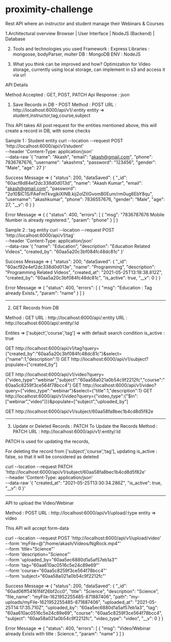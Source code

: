# proximity-challenge
Rest API where an instructor and student manage their Webinars &amp; Courses

1.Architectural overview
    Browser
      |
  User Interface
      |
   NodeJS (Backend)
      |
   Database
      

2. Tools and technologies you used
Framework : Express
Libraries : mongoose, bodyParser, multer
DB : MongoDB
ENV : NodeJS

3. What you think can be improved and how?
Optimization for Video storage, currently using local storage, can implement in s3 and access it via url

API Details

Method Accepted : GET, POST, PATCH
Api Response : json

1. Save Records in DB - POST
Method : POST 
URL : http://localhost:6000/api/v1/:entity
entity => student,instructor,tag,course,subject

This API takes All post request for the entities mentioned above, this will create a record in DB, with some checks 

Sample 1 : Student entity
curl --location --request POST 'http://localhost:6000/api/v1/student' \
--header 'Content-Type: application/json' \
--data-raw '{
    "name": "Akash",
    "email": "akash@gmail.com",
    "phone": 7836787676,
    "username": "akashms",
    "password": "123456",
    "gender": "Male",
    "age": 27
}'

Success Message => {
    "status": 200,
    "dataSaved": {
        "_id": "60acf8d84ef2dc338d0d013d",
        "name": "Akash Kumar",
        "email": "akash@gmail.com",
        "password": "$2a$10$lC1S/FAeFmTkvgjkiXINB.kij2oIZtIGvomB0Eum/rm0ug6EbY8qu",
        "username": "akashkumar",
        "phone": 7836557676,
        "gender": "Male",
        "age": 27,
        "__v": 0
    }
}

Error Message => {
{
    "status": 400,
    "errors": [
        {
            "msg": "7836787676 Mobile Number is already registered.",
            "param": "phone"
        }
    ]
}


Sample 2 : tag entity
curl --location --request POST 'http://localhost:6000/api/v1/tag' \
--header 'Content-Type: application/json' \
--data-raw '{
    "name": "Education",
    "description": "Education Related Videos",
    "created_by": "60aa5a20c3bf084fc48dc81c"
}'

Success Message => {
    "status": 200,
    "dataSaved": {
        "_id": "60acf92e4ef2dc338d0d013e",
        "name": "Programming",
        "description": "Programming Related Videos",
        "created_at": "2021-05-25T13:18:38.812Z",
        "created_by": "60aa5a20c3bf084fc48dc81c",
        "is_active": true,
        "__v": 0
    }
}

Error Message => {
    "status": 400,
    "errors": [
        {
            "msg": "Education : Tag already Exists.",
            "param": "name"
        }
    ]
}


----------------------------------------------------------


2. GET Records from DB

Method : GET
URL : http://localhost:6000/api/:entity
URL : http://localhost:6000/api/:entity/:Id

Entites => ['subject','course','tag'] => with default search condition is_active : true

GET http://localhost:6000/api/v1/tag?query={"created_by":"60aa5a20c3bf084fc48dc81c"}&select={"name":1,"description":1}
GET http://localhost:6000/api/v1/subject?populate=["created_by"]

GET http://localhost:6000/api/v1/video?query={"video_type":"webinar","subject":"60aa58a021a0b54c9f2212fc","course":"60aa5c8259f3ce564f78bcc4"}
GET http://localhost:6000/api/v1/video?query={"video_type":"webinar"}&select={"title":1,"description":1}
GET http://localhost:6000/api/v1/video?query={"video_type":{"$in":["webinar","video"]}}&populate=["subject","uploaded_by"]

GET http://localhost:6000/api/v1/subject/60aa58fa8bec1b4cd8d5f82e

-----------------------------------------------------------

3. Update or Deleted Records : PATCH
To Update the Records
Method : PATCH
URL : http://localhost:6000/api/v1/:entity/:Id

PATCH is used for updating the records,

For deleting the record from ['subject','course','tag'], updating is_active : false, so that it will be considered as deleted

curl --location --request PATCH 'http://localhost:6000/api/v1/subject/60aa58fa8bec1b4cd8d5f82e' \
--header 'Content-Type: application/json' \
--data-raw '{
    "created_at": "2021-05-25T13:30:34.286Z",
    "is_active": true,
    "__v": 0
}'


--------------------------------------------------------------
API to upload the Video/Webinar

Method : POST 
URL : http://localhost:6000/api/v1/upload/:type
entity => video

This API will accept form-data

curl --location --request POST 'http://localhost:6000/api/v1/upload/video' \
--form 'myFile=@"/home/akash/Videos/NgRock.mp4"' \
--form 'title="Science"' \
--form 'description="Science"' \
--form 'uploaded_by="60aa5ec6880d1a5af57eb1a3"' \
--form 'tag="60aa610ac0516c5e24c89e69"' \
--form 'course="60aa5c8259f3ce564f78bcc4"' \
--form 'subject="60aa58a021a0b54c9f2212fc"'


Success Message => {
    "status": 200,
    "dataSaved": {
        "_id": "60ad06ff54161f4f26bf2cc0",
        "title": "Science",
        "description": "Science",
        "file_name": "myFile-1621952255485-871887406",
        "path": "my-uploads/myFile-1621952255485-871887406",
        "uploaded_at": "2021-05-25T14:17:35.710Z",
        "uploaded_by": "60aa5ec6880d1a5af57eb1a3",
        "tag": "60aa610ac0516c5e24c89e69",
        "course": "60aa5c8259f3ce564f78bcc4",
        "subject": "60aa58a021a0b54c9f2212fc",
        "video_type": "video",
        "__v": 0
    }
}

Error Message => {
    "status": 400,
    "errors": [
        {
            "msg": "Video/Webinar already Exists with title : Science.",
            "param": "name"
        }
    ]
}
